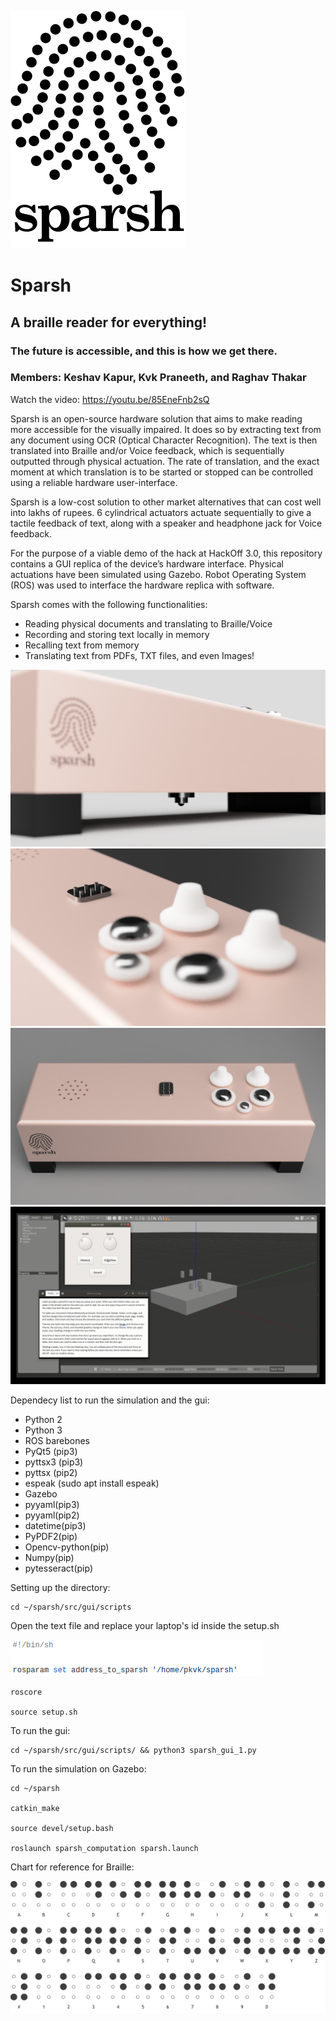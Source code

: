 ![picture](readme_assets/Asset_1.png)
# Sparsh


## A braille reader for everything!

### The future is accessible, and this is how we get there.
### Members: Keshav Kapur, Kvk Praneeth, and Raghav Thakar

Watch the video: https://youtu.be/85EneFnb2sQ

Sparsh is an open-source hardware solution that aims to make reading more accessible for the visually impaired. It does so by extracting text from any document using OCR (Optical Character Recognition). The text is then translated into Braille and/or Voice feedback, which is sequentially outputted through physical actuation. The rate of translation, and the exact moment at which translation is to be started or stopped can be controlled using a reliable hardware user-interface.

Sparsh is a low-cost solution to other market alternatives that can cost well into lakhs of rupees. 6 cylindrical actuators actuate sequentially to give a tactile feedback of text, along with a speaker and headphone jack for Voice feedback.

For the purpose of a viable demo of the hack at HackOff 3.0, this repository contains a GUI replica of the device’s hardware interface. Physical actuations have been simulated using Gazebo. Robot Operating System (ROS) was used to interface the hardware replica with software.

Sparsh comes with the following functionalities:
-    Reading physical documents and translating to Braille/Voice
-    Recording and storing text locally in memory
-    Recalling text from memory
-    Translating text from PDFs, TXT files, and even Images!

![picture](readme_assets/sparsh_v13_camera.PNG)
![picture](readme_assets/sparsh_v13_closeup.PNG)
![picture](readme_assets/sparsh_v13_front_top.PNG)
![picture](readme_assets/gif_1.gif)

Dependecy list to run the simulation and the gui:

* Python 2 
* Python 3
* ROS barebones
* PyQt5 (pip3)
* pyttsx3 (pip3)
* pyttsx (pip2)
* espeak (sudo apt install espeak)
* Gazebo
* pyyaml(pip3)
* pyyaml(pip2)
* datetime(pip3)
* PyPDF2(pip)
* Opencv-python(pip)
* Numpy(pip)
* pytesseract(pip)

Setting up the directory:



```
cd ~/sparsh/src/gui/scripts
```
Open the text file and replace your laptop's id inside the setup.sh

![picture](readme_assets/setup.png)

```
roscore

source setup.sh
```

To run the gui:
```
cd ~/sparsh/src/gui/scripts/ && python3 sparsh_gui_1.py
```

To run the simulation on Gazebo:
```
cd ~/sparsh

catkin_make

source devel/setup.bash

roslaunch sparsh_computation sparsh.launch
```

Chart for reference for Braille:

![picture](readme_assets/braille-chart.png)


